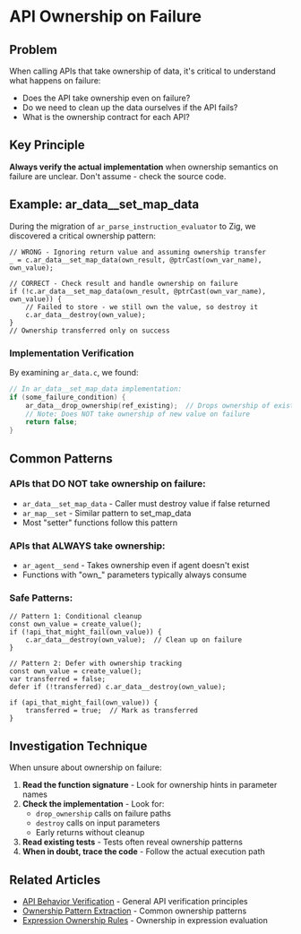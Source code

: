 # API Ownership on Failure

## Problem

When calling APIs that take ownership of data, it's critical to understand what happens on failure:
- Does the API take ownership even on failure?
- Do we need to clean up the data ourselves if the API fails?
- What is the ownership contract for each API?

## Key Principle

**Always verify the actual implementation** when ownership semantics on failure are unclear. Don't assume - check the source code.

## Example: ar_data__set_map_data

During the migration of `ar_parse_instruction_evaluator` to Zig, we discovered a critical ownership pattern:

```zig
// WRONG - Ignoring return value and assuming ownership transfer
_ = c.ar_data__set_map_data(own_result, @ptrCast(own_var_name), own_value);

// CORRECT - Check result and handle ownership on failure
if (!c.ar_data__set_map_data(own_result, @ptrCast(own_var_name), own_value)) {
    // Failed to store - we still own the value, so destroy it
    c.ar_data__destroy(own_value);
}
// Ownership transferred only on success
```

### Implementation Verification

By examining `ar_data.c`, we found:
```c
// In ar_data__set_map_data implementation:
if (some_failure_condition) {
    ar_data__drop_ownership(ref_existing);  // Drops ownership of existing data
    // Note: Does NOT take ownership of new value on failure
    return false;
}
```

## Common Patterns

### APIs that DO NOT take ownership on failure:
- `ar_data__set_map_data` - Caller must destroy value if false returned
- `ar_map__set` - Similar pattern to set_map_data
- Most "setter" functions follow this pattern

### APIs that ALWAYS take ownership:
- `ar_agent__send` - Takes ownership even if agent doesn't exist
- Functions with "own_" parameters typically always consume

### Safe Patterns:
```zig
// Pattern 1: Conditional cleanup
const own_value = create_value();
if (!api_that_might_fail(own_value)) {
    c.ar_data__destroy(own_value);  // Clean up on failure
}

// Pattern 2: Defer with ownership tracking
const own_value = create_value();
var transferred = false;
defer if (!transferred) c.ar_data__destroy(own_value);

if (api_that_might_fail(own_value)) {
    transferred = true;  // Mark as transferred
}
```

## Investigation Technique

When unsure about ownership on failure:

1. **Read the function signature** - Look for ownership hints in parameter names
2. **Check the implementation** - Look for:
   - `drop_ownership` calls on failure paths
   - `destroy` calls on input parameters
   - Early returns without cleanup
3. **Read existing tests** - Tests often reveal ownership patterns
4. **When in doubt, trace the code** - Follow the actual execution path

## Related Articles

- [API Behavior Verification](api-behavior-verification.md) - General API verification principles
- [Ownership Pattern Extraction](ownership-pattern-extraction.md) - Common ownership patterns
- [Expression Ownership Rules](expression-ownership-rules.md) - Ownership in expression evaluation
